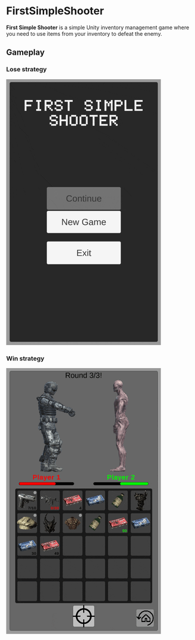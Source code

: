 # FirstSimpleShooter

**First Simple Shooter** is a simple Unity inventory management game where you need to use items from your inventory to defeat the enemy.

## Gameplay

### Lose strategy
![DeathGameplay](DeadGameplay.gif)

### Win strategy
![WinGameplay](WinGameplay.gif)
